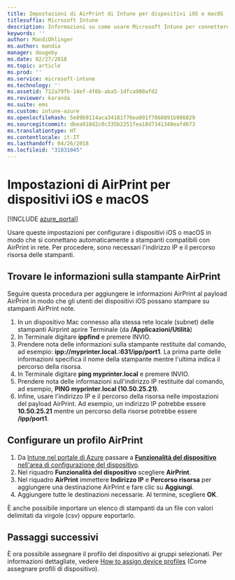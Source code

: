 ```yaml
---
title: Impostazioni di AirPrint di Intune per dispositivi iOS e macOS
titlesuffix: Microsoft Intune
description: Informazioni su come usare Microsoft Intune per connettere automaticamente i dispositivi iOS e macOS a stampanti compatibili con AirPrint.
keywords: ''
author: MandiOhlinger
ms.author: mandia
manager: dougeby
ms.date: 02/27/2018
ms.topic: article
ms.prod: ''
ms.service: microsoft-intune
ms.technology: ''
ms.assetid: 712a79fb-14ef-4f6b-aba5-1dfca900afd2
ms.reviewer: karanda
ms.suite: ems
ms.custom: intune-azure
ms.openlocfilehash: 5e89b9114aca34181f76ea091f7060891b986029
ms.sourcegitcommit: dbea918d2c0c335b2251fea18d7341340eafd673
ms.translationtype: HT
ms.contentlocale: it-IT
ms.lasthandoff: 04/26/2018
ms.locfileid: "31831045"
---
```

# <a name="airprint-settings-for-ios-and-macos-devices"></a>Impostazioni di AirPrint per dispositivi iOS e macOS

[!INCLUDE [azure_portal](./includes/azure_portal.md)]

Usare queste impostazioni per configurare i dispositivi iOS o macOS in modo che si connettano automaticamente a stampanti compatibili con AirPrint in rete. Per procedere, sono necessari l'indirizzo IP e il percorso risorsa delle stampanti.

## <a name="find-airprint-printer-information"></a>Trovare le informazioni sulla stampante AirPrint

Seguire questa procedura per aggiungere le informazioni AirPrint al payload AirPrint in modo che gli utenti dei dispositivi iOS possano stampare su stampanti AirPrint note.

1. In un dispositivo Mac connesso alla stessa rete locale (subnet) delle stampanti Airprint aprire Terminale (da **/Applicazioni/Utilità**)
2. In Terminale digitare **ippfind** e premere INVIO.
3. Prendere nota delle informazioni sulla stampante restituite dal comando, ad esempio: **ipp://myprinter.local.:631/ipp/port1**. La prima parte delle informazioni specifica il nome della stampante mentre l'ultima indica il percorso della risorsa.
4. In Terminale digitare **ping myprinter.local** e premere INVIO.
5. Prendere nota delle informazioni sull'indirizzo IP restituite dal comando, ad esempio, **PING myprinter.local (10.50.25.21)**.
6. Infine, usare l'indirizzo IP e il percorso della risorsa nelle impostazioni del payload AirPrint. Ad esempio, un indirizzo IP potrebbe essere **10.50.25.21** mentre un percorso della risorse potrebbe essere **/ipp/port1**.

## <a name="configure-an-airprint-profile"></a>Configurare un profilo AirPrint

1. Da [Intune nel portale di Azure](https://portal.azure.com) passare a [**Funzionalità del dispositivo** nell'area di configurazione del dispositivo](device-features-configure.md). 
1. Nel riquadro **Funzionalità del dispositivo** scegliere **AirPrint**.
2. Nel riquadro **AirPrint** immettere **Indirizzo IP** e **Percorso risorsa** per aggiungere una destinazione AirPrint e fare clic su **Aggiungi**.
3. Aggiungere tutte le destinazioni necessarie. Al termine, scegliere **OK**.

È anche possibile importare un elenco di stampanti da un file con valori delimitati da virgole (csv) oppure esportarlo.


## <a name="next-steps"></a>Passaggi successivi

È ora possibile assegnare il profilo del dispositivo ai gruppi selezionati. Per informazioni dettagliate, vedere [How to assign device profiles](device-profile-assign.md) (Come assegnare profili di dispositivo).